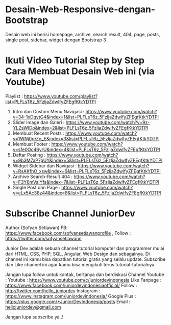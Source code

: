 # Desain-Web-Responsive-dengan-Bootstrap
Desain web ini berisi homepage, archive, search result, 404, page, posts, single post, sidebar, widget dengan Bootstrap 3

# Ikuti Video Tutorial Step by Step Cara Membuat Desain Web ini (via Youtube)
Playlist : https://www.youtube.com/playlist?list=PLFLsT6z_5FzljaZdwlfyZFEgfKtkYDTPl
1. Intro dan Custom Menu Navigasi : https://www.youtube.com/watch?v=34-1xDqytG4&index=1&list=PLFLsT6z_5FzljaZdwlfyZFEgfKtkYDTPl
2. Slider Image dan Galeri : https://www.youtube.com/watch?v=9z-YLZsWIDo&index=2&list=PLFLsT6z_5FzljaZdwlfyZFEgfKtkYDTPl
3. Membuat Recent Posts : https://www.youtube.com/watch?v=1WNj0reZq_E&index=3&list=PLFLsT6z_5FzljaZdwlfyZFEgfKtkYDTPl
4. Membuat Footer : https://www.youtube.com/watch?v=sfe0Oc46yrU&index=4&list=PLFLsT6z_5FzljaZdwlfyZFEgfKtkYDTPl
5. Daftar Posting : https://www.youtube.com/watch?v=9b3M7aP7gUY&index=5&list=PLFLsT6z_5FzljaZdwlfyZFEgfKtkYDTPl
6. Widget Sidebar dan Navigasi : https://www.youtube.com/watch?v=RsAKfhO_xsw&index=6&list=PLFLsT6z_5FzljaZdwlfyZFEgfKtkYDTPl
7. Archive Search-Result 404 : https://www.youtube.com/watch?v=F3Y6mValYfs&index=7&list=PLFLsT6z_5FzljaZdwlfyZFEgfKtkYDTPl
8. Single Post dan Page : https://www.youtube.com/watch?v=eLx5Ac38z44&index=8&list=PLFLsT6z_5FzljaZdwlfyZFEgfKtkYDTPl

# Subscribe Channel JuniorDev
Author (Sofyan Setiawan) FB: https://www.facebook.com/sofyansetiawanprofile , Follow : https://twitter.com/sofyansetiawann

Junior Dev adalah sebuah channel tutorial komputer dan programmer mulai dari HTML, CSS, PHP, SQL, Angular, Web Design dan sebagainya. Di channel ini kamu bisa dapatkan tutorial gratis yang selalu update. Subscribe dan Like channel ini agar kamu bisa mengikuti terus tutorial-tutorialnya.

Jangan lupa follow untuk kontak, bertanya dan berdiskusi
Channel Youtube : Youtube : https://www.youtube.com/c/juniordevindonesia
Like Fanpage : https://www.facebook.com/juniordevindonesiaofficial/
Follow : http://twitter.com/hello_juniordev
Instagram : https://www.instagram.com/juniordevindonesia/
Google Plus : https://plus.google.com/+JuniorDevIndonesia/posts
Email : hellojuniordev@gmail.com

Jangan lupa subscribe ya..!
